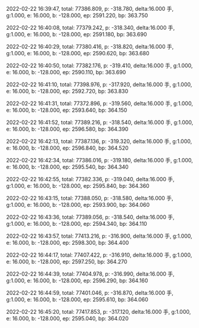 2022-02-22 16:39:47, total: 77386.809, p: -318.780, delta:16.000 手, g:1.000, e: 16.000, b: -128.000, ep: 2591.220, bp: 363.750

2022-02-22 16:40:08, total: 77379.242, p: -318.340, delta:16.000 手, g:1.000, e: 16.000, b: -128.000, ep: 2591.180, bp: 363.690

2022-02-22 16:40:29, total: 77380.416, p: -318.820, delta:16.000 手, g:1.000, e: 16.000, b: -128.000, ep: 2590.620, bp: 363.680

2022-02-22 16:40:50, total: 77382.176, p: -319.410, delta:16.000 手, g:1.000, e: 16.000, b: -128.000, ep: 2590.110, bp: 363.690

2022-02-22 16:41:10, total: 77398.976, p: -317.920, delta:16.000 手, g:1.000, e: 16.000, b: -128.000, ep: 2592.720, bp: 363.830

2022-02-22 16:41:31, total: 77372.896, p: -319.560, delta:16.000 手, g:1.000, e: 16.000, b: -128.000, ep: 2593.640, bp: 364.150

2022-02-22 16:41:52, total: 77389.216, p: -318.540, delta:16.000 手, g:1.000, e: 16.000, b: -128.000, ep: 2596.580, bp: 364.390

2022-02-22 16:42:13, total: 77387.136, p: -319.320, delta:16.000 手, g:1.000, e: 16.000, b: -128.000, ep: 2596.840, bp: 364.520

2022-02-22 16:42:34, total: 77386.016, p: -319.180, delta:16.000 手, g:1.000, e: 16.000, b: -128.000, ep: 2595.540, bp: 364.340

2022-02-22 16:42:55, total: 77382.336, p: -319.040, delta:16.000 手, g:1.000, e: 16.000, b: -128.000, ep: 2595.840, bp: 364.360

2022-02-22 16:43:15, total: 77388.050, p: -318.580, delta:16.000 手, g:1.000, e: 16.000, b: -128.000, ep: 2593.900, bp: 364.060

2022-02-22 16:43:36, total: 77389.056, p: -318.540, delta:16.000 手, g:1.000, e: 16.000, b: -128.000, ep: 2594.340, bp: 364.110

2022-02-22 16:43:57, total: 77413.216, p: -316.900, delta:16.000 手, g:1.000, e: 16.000, b: -128.000, ep: 2598.300, bp: 364.400

2022-02-22 16:44:17, total: 77407.422, p: -316.910, delta:16.000 手, g:1.000, e: 16.000, b: -128.000, ep: 2597.250, bp: 364.270

2022-02-22 16:44:39, total: 77404.978, p: -316.990, delta:16.000 手, g:1.000, e: 16.000, b: -128.000, ep: 2596.290, bp: 364.160

2022-02-22 16:44:59, total: 77401.046, p: -316.870, delta:16.000 手, g:1.000, e: 16.000, b: -128.000, ep: 2595.610, bp: 364.060

2022-02-22 16:45:20, total: 77417.853, p: -317.120, delta:16.000 手, g:1.000, e: 16.000, b: -128.000, ep: 2595.040, bp: 364.020